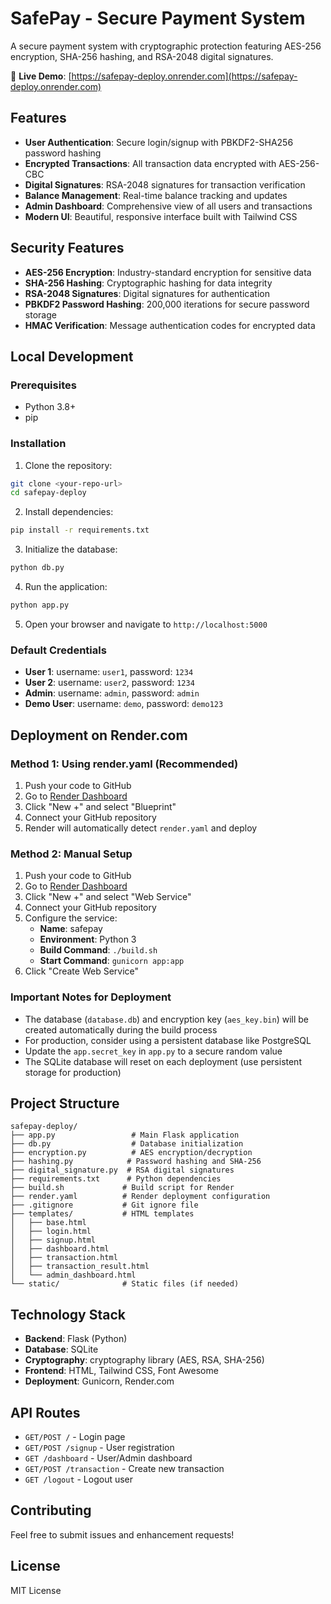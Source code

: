 # SafePay - Secure Payment System

A secure payment system with cryptographic protection featuring AES-256 encryption, SHA-256 hashing, and RSA-2048 digital signatures.

🔗 **Live Demo**: [https://safepay-deploy.onrender.com](https://safepay-deploy.onrender.com)

## Features

- **User Authentication**: Secure login/signup with PBKDF2-SHA256 password hashing
- **Encrypted Transactions**: All transaction data encrypted with AES-256-CBC
- **Digital Signatures**: RSA-2048 signatures for transaction verification
- **Balance Management**: Real-time balance tracking and updates
- **Admin Dashboard**: Comprehensive view of all users and transactions
- **Modern UI**: Beautiful, responsive interface built with Tailwind CSS

## Security Features

- **AES-256 Encryption**: Industry-standard encryption for sensitive data
- **SHA-256 Hashing**: Cryptographic hashing for data integrity
- **RSA-2048 Signatures**: Digital signatures for authentication
- **PBKDF2 Password Hashing**: 200,000 iterations for secure password storage
- **HMAC Verification**: Message authentication codes for encrypted data

## Local Development

### Prerequisites

- Python 3.8+
- pip

### Installation

1. Clone the repository:
```bash
git clone <your-repo-url>
cd safepay-deploy
```

2. Install dependencies:
```bash
pip install -r requirements.txt
```

3. Initialize the database:
```bash
python db.py
```

4. Run the application:
```bash
python app.py
```

5. Open your browser and navigate to `http://localhost:5000`

### Default Credentials

- **User 1**: username: `user1`, password: `1234`
- **User 2**: username: `user2`, password: `1234`
- **Admin**: username: `admin`, password: `admin`
- **Demo User**: username: `demo`, password: `demo123`

## Deployment on Render.com

### Method 1: Using render.yaml (Recommended)

1. Push your code to GitHub
2. Go to [Render Dashboard](https://dashboard.render.com/)
3. Click "New +" and select "Blueprint"
4. Connect your GitHub repository
5. Render will automatically detect `render.yaml` and deploy

### Method 2: Manual Setup

1. Push your code to GitHub
2. Go to [Render Dashboard](https://dashboard.render.com/)
3. Click "New +" and select "Web Service"
4. Connect your GitHub repository
5. Configure the service:
   - **Name**: safepay
   - **Environment**: Python 3
   - **Build Command**: `./build.sh`
   - **Start Command**: `gunicorn app:app`
6. Click "Create Web Service"

### Important Notes for Deployment

- The database (`database.db`) and encryption key (`aes_key.bin`) will be created automatically during the build process
- For production, consider using a persistent database like PostgreSQL
- Update the `app.secret_key` in `app.py` to a secure random value
- The SQLite database will reset on each deployment (use persistent storage for production)

## Project Structure

```
safepay-deploy/
├── app.py                 # Main Flask application
├── db.py                  # Database initialization
├── encryption.py          # AES encryption/decryption
├── hashing.py            # Password hashing and SHA-256
├── digital_signature.py  # RSA digital signatures
├── requirements.txt      # Python dependencies
├── build.sh             # Build script for Render
├── render.yaml          # Render deployment configuration
├── .gitignore           # Git ignore file
├── templates/           # HTML templates
│   ├── base.html
│   ├── login.html
│   ├── signup.html
│   ├── dashboard.html
│   ├── transaction.html
│   ├── transaction_result.html
│   └── admin_dashboard.html
└── static/              # Static files (if needed)
```

## Technology Stack

- **Backend**: Flask (Python)
- **Database**: SQLite
- **Cryptography**: cryptography library (AES, RSA, SHA-256)
- **Frontend**: HTML, Tailwind CSS, Font Awesome
- **Deployment**: Gunicorn, Render.com

## API Routes

- `GET/POST /` - Login page
- `GET/POST /signup` - User registration
- `GET /dashboard` - User/Admin dashboard
- `GET/POST /transaction` - Create new transaction
- `GET /logout` - Logout user

## Contributing

Feel free to submit issues and enhancement requests!

## License

MIT License
